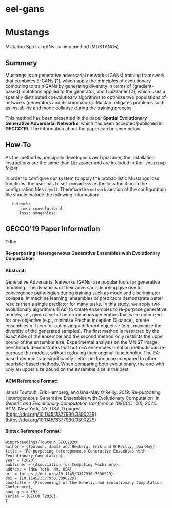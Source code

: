 # eel-gans

# Mustangs

MUtation SpaTial gANs training method (MUSTANGs)

## Summary

Mustangs is an generative adversarial networks (GANs) training framework that combines E-GANs [1], which apply the principles of evolutionary computing to train GANs by generating diversity in terms of (gradient-based) mutations applied to the generator, and Lipizzaner [2], which uses a spatially distributed coevolutioary algorithms to optimize two populations of networks (generators and discriminators). Mustan mitigates problems such as instability and mode collapse during the training process. 

This method has been presented in the paper **Spatial Evolutionary Generative Adversarial Networks**, which has been accepted/published in **GECCO'19**. The information about the paper can be seen below.

## How-To

As the method is principally developed over Lipizzaner, the installation instructions are the same than Lipizzaner and are included in the `./mustang/` folder. 

In order to configure our system to apply the probabilistic Mustangs loss functions, the user has to set `smuganloss` as the loss function in the configuration files (`.yml`). Therefore the `network` section of the configuration file should include the following information:

   ```
      network:
         name: convolutional
         loss: smuganloss 
   ```

## GECCO'19 Paper Information

#### Title: 
**Re-purposing Heterogeneous Generative Ensembles with Evolutionary Computation**

#### Abstract: 
Generative Adversarial Networks (GANs) are popular tools for generative modeling. The dynamics of their adversarial learning give rise to convergence pathologies during training such as mode and discriminator collapse. In machine learning, ensembles of predictors demonstrate better results than a single predictor for many tasks. In this study, we apply two evolutionary algorithms (EAs) to create ensembles to re-purpose generative models, i.e., given a set of heterogeneous generators that were optimized for one objective (e.g., minimize Frechet Inception Distance), create ensembles of them for optimizing a different objective (e.g., maximize the diversity of the generated samples). The first method is restricted by the exact size of the ensemble and the second method only restricts the upper bound of the ensemble size. Experimental analysis on the MNIST image benchmark demonstrates that both EA ensembles creation methods can re-purpose the models, without reducing their original functionality. The EA-based demonstrate significantly better performance compared to other heuristic-based methods. When comparing both evolutionary, the one with only an upper size bound on the ensemble size is the best.

#### ACM Reference Format:

Jamal Toutouh, Erik Hemberg, and Una-May O’Reilly. 2019. Re-purposing Heterogeneous Generative Ensembles with Evolutionary Computation. In *Genetic and Evolutionary Computation Conference (GECCO ’20), 2020.* ACM, New York, NY, USA, 9 pages. [https://doi.org/10.1145/3377930.3390229](https://doi.org/10.1145/3377930.3390229)

#### Bibtex Reference Format:

```
@inproceedings{Toutouh_GECO2020,
author = {Toutouh, Jamal and Hemberg, Erik and O’Reilly, Una-May},
title = {Re-purposing Heterogeneous Generative Ensembles with Evolutionary Computation},
year = {2020},
publisher = {Association for Computing Machinery},
address = {New York, NY, USA},
url = {https://doi.org/10.1145/3377930.3390229},
doi = {10.1145/3377930.3390229},
booktitle = {Proceedings of the Genetic and Evolutionary Computation Conference},
numpages = {9},
series = {GECCO ’2020}
}
```
